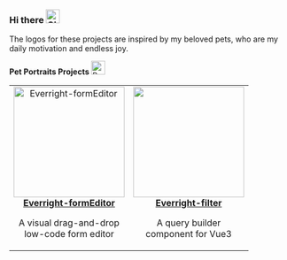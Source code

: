 ### Hi there <img src="https://raw.githubusercontent.com/Tarikul-Islam-Anik/Animated-Fluent-Emojis/master/Emojis/Hand%20gestures/Clapping%20Hands.png" alt="Clapping Hands" width="25" height="25" />

The logos for these projects are inspired by my beloved pets, who are my daily motivation and endless joy.

**Pet Portraits Projects** <img src="https://raw.githubusercontent.com/Tarikul-Islam-Anik/Animated-Fluent-Emojis/master/Emojis/Hand%20gestures/Backhand%20Index%20Pointing%20Down.png" alt="Backhand Index Pointing Down" width="25" height="25" />

<table>
  <tr>
    <td align="center" vertical-align="top" width="200px">
      <a href="https://github.com/Liberty-liu/Everright-formEditor">
        <img width="200px" src="https://user-images.githubusercontent.com/21301475/243158026-9922bb46-b7a4-48e8-a087-a93ea48b3e32.gif" alt="Everright-formEditor">
      </a>
      <br>
      <a href="https://github.com/Liberty-liu/Everright-formEditor">
        <b>Everright-formEditor</b>
      </a>
      <p>A visual drag-and-drop low-code form editor</p>
    </td>
    <td align="center" vertical-align="top" width="200px">
      <a href="https://github.com/Liberty-liu/Everright-filter">
        <img width="200px" src="https://user-images.githubusercontent.com/21301475/243158383-0d71a431-d2d4-4f67-b8bb-d230f7dc258b.gif"/>
      </a>
      <br>
      <a href="https://github.com/Liberty-liu/Everright-filter">
        <b>Everright-filter</b>
      </a>
      <p>A query builder component for Vue3</p>
    </td>
  </tr>
</table>

<!--
**Liberty-liu/Liberty-liu** is a ✨ _special_ ✨ repository because its `README.md` (this file) appears on your GitHub profile.

Here are some ideas to get you started:

- 🔭 I’m currently working on ...
- 🌱 I’m currently learning ...
- 👯 I’m looking to collaborate on ...
- 🤔 I’m looking for help with ...
- 💬 Ask me about ...
- 📫 How to reach me: ...
- 😄 Pronouns: ...
- ⚡ Fun fact: ...
-->
